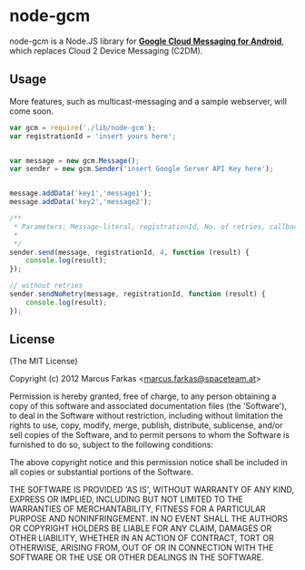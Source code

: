 # node-gcm

node-gcm is a Node.JS library for [**Google Cloud Messaging for Android**](http://developer.android.com/guide/google/gcm/index.html), which replaces Cloud 2 Device Messaging (C2DM).

## Usage

More features, such as multicast-messaging and a sample webserver, will come soon.

```js
var gcm = require('./lib/node-gcm');
var registrationId = 'insert yours here'; 


var message = new gcm.Message();
var sender = new gcm.Sender('insert Google Server API Key here');


message.addData('key1','message1');
message.addData('key2','message2');

/**
 * Parameters: Message-literal, registrationId, No. of retries, callback-function
 *
 */
sender.send(message, registrationId, 4, function (result) {
	console.log(result);
});

// without retries
sender.sendNoRetry(message, registrationId, function (result) {
	console.log(result);
});
```

## License 

(The MIT License)

Copyright (c) 2012 Marcus Farkas &lt;marcus.farkas@spaceteam.at&gt;

Permission is hereby granted, free of charge, to any person obtaining
a copy of this software and associated documentation files (the
'Software'), to deal in the Software without restriction, including
without limitation the rights to use, copy, modify, merge, publish,
distribute, sublicense, and/or sell copies of the Software, and to
permit persons to whom the Software is furnished to do so, subject to
the following conditions:

The above copyright notice and this permission notice shall be
included in all copies or substantial portions of the Software.

THE SOFTWARE IS PROVIDED 'AS IS', WITHOUT WARRANTY OF ANY KIND,
EXPRESS OR IMPLIED, INCLUDING BUT NOT LIMITED TO THE WARRANTIES OF
MERCHANTABILITY, FITNESS FOR A PARTICULAR PURPOSE AND NONINFRINGEMENT.
IN NO EVENT SHALL THE AUTHORS OR COPYRIGHT HOLDERS BE LIABLE FOR ANY
CLAIM, DAMAGES OR OTHER LIABILITY, WHETHER IN AN ACTION OF CONTRACT,
TORT OR OTHERWISE, ARISING FROM, OUT OF OR IN CONNECTION WITH THE
SOFTWARE OR THE USE OR OTHER DEALINGS IN THE SOFTWARE.
